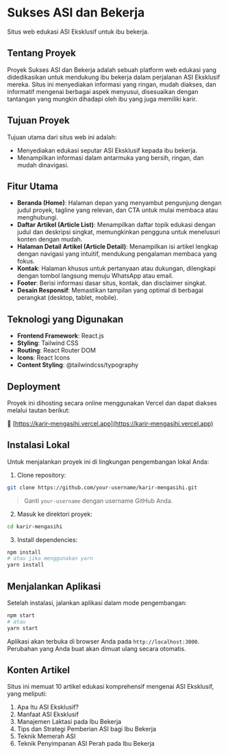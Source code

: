 # Sukses ASI dan Bekerja

Situs web edukasi ASI Eksklusif untuk ibu bekerja.

## Tentang Proyek

Proyek Sukses ASI dan Bekerja adalah sebuah platform web edukasi yang didedikasikan untuk mendukung ibu bekerja dalam perjalanan ASI Eksklusif mereka. Situs ini menyediakan informasi yang ringan, mudah diakses, dan informatif mengenai berbagai aspek menyusui, disesuaikan dengan tantangan yang mungkin dihadapi oleh ibu yang juga memiliki karir.

## Tujuan Proyek

Tujuan utama dari situs web ini adalah:

* Menyediakan edukasi seputar ASI Eksklusif kepada ibu bekerja.
* Menampilkan informasi dalam antarmuka yang bersih, ringan, dan mudah dinavigasi.

## Fitur Utama

* **Beranda (Home)**: Halaman depan yang menyambut pengunjung dengan judul proyek, tagline yang relevan, dan CTA untuk mulai membaca atau menghubungi.
* **Daftar Artikel (Article List)**: Menampilkan daftar topik edukasi dengan judul dan deskripsi singkat, memungkinkan pengguna untuk menelusuri konten dengan mudah.
* **Halaman Detail Artikel (Article Detail)**: Menampilkan isi artikel lengkap dengan navigasi yang intuitif, mendukung pengalaman membaca yang fokus.
* **Kontak**: Halaman khusus untuk pertanyaan atau dukungan, dilengkapi dengan tombol langsung menuju WhatsApp atau email.
* **Footer**: Berisi informasi dasar situs, kontak, dan disclaimer singkat.
* **Desain Responsif**: Memastikan tampilan yang optimal di berbagai perangkat (desktop, tablet, mobile).

## Teknologi yang Digunakan

* **Frontend Framework**: React.js
* **Styling**: Tailwind CSS
* **Routing**: React Router DOM
* **Icons**: React Icons
* **Content Styling**: @tailwindcss/typography

## Deployment

Proyek ini dihosting secara online menggunakan Vercel dan dapat diakses melalui tautan berikut:

🔗 [https://karir-mengasihi.vercel.app](https://karir-mengasihi.vercel.app)

## Instalasi Lokal

Untuk menjalankan proyek ini di lingkungan pengembangan lokal Anda:

1. Clone repository:

```bash
git clone https://github.com/your-username/karir-mengasihi.git
```

> Ganti `your-username` dengan username GitHub Anda.

2. Masuk ke direktori proyek:

```bash
cd karir-mengasihi
```

3. Install dependencies:

```bash
npm install
# atau jika menggunakan yarn
yarn install
```

## Menjalankan Aplikasi

Setelah instalasi, jalankan aplikasi dalam mode pengembangan:

```bash
npm start
# atau
yarn start
```

Aplikasi akan terbuka di browser Anda pada `http://localhost:3000`. Perubahan yang Anda buat akan dimuat ulang secara otomatis.

## Konten Artikel

Situs ini memuat 10 artikel edukasi komprehensif mengenai ASI Eksklusif, yang meliputi:

1. Apa Itu ASI Eksklusif?
2. Manfaat ASI Eksklusif
3. Manajemen Laktasi pada Ibu Bekerja
4. Tips dan Strategi Pemberian ASI bagi Ibu Bekerja
5. Teknik Memerah ASI
6. Teknik Penyimpanan ASI Perah pada Ibu Bekerja

